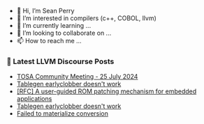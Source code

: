 - 👋 Hi, I’m Sean Perry
- 👀 I’m interested in compilers (c++, COBOL, llvm)
- 🌱 I’m currently learning ...
- 💞️ I’m looking to collaborate on ...
- 📫 How to reach me ...

<!---
s66perry/s66perry is a ✨ special ✨ repository because its `README.md` (this file) appears on your GitHub profile.
You can click the Preview link to take a look at your changes.
--->
### 📕 Latest LLVM Discourse Posts

<!-- DISCOURSE-LLVM:START -->
- [TOSA Community Meeting - 25 July 2024](https://discourse.llvm.org/t/tosa-community-meeting-25-july-2024/80226#post_1)
- [Tablegen earlyclobber doesn&#39;t work](https://discourse.llvm.org/t/tablegen-earlyclobber-doesnt-work/80183#post_7)
- [[RFC] A user-guided ROM patching mechanism for embedded applications](https://discourse.llvm.org/t/rfc-a-user-guided-rom-patching-mechanism-for-embedded-applications/78467?page=2#post_21)
- [Tablegen earlyclobber doesn&#39;t work](https://discourse.llvm.org/t/tablegen-earlyclobber-doesnt-work/80183#post_6)
- [Failed to materialize conversion](https://discourse.llvm.org/t/failed-to-materialize-conversion/80108#post_3)
<!-- DISCOURSE-LLVM:END -->
